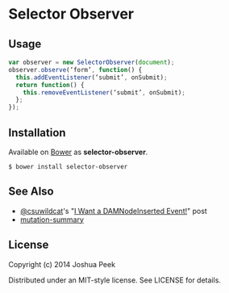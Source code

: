 # Selector Observer


## Usage

``` javascript
var observer = new SelectorObserver(document);
observer.observe(‘form’, function() {
  this.addEventListener(‘submit’, onSubmit);
  return function() {
    this.removeEventListener(‘submit’, onSubmit);
  };
});
````


## Installation

Available on [Bower](http://bower.io) as **selector-observer**.

```
$ bower install selector-observer
```


## See Also

* [@csuwildcat](github.com/csuwildcat)'s "[I Want a DAMNodeInserted Event!](http://www.backalleycoder.com/2012/04/25/i-want-a-damnodeinserted/)" post
* [mutation-summary](https://code.google.com/p/mutation-summary/)


## License

Copyright (c) 2014 Joshua Peek

Distributed under an MIT-style license. See LICENSE for details.
